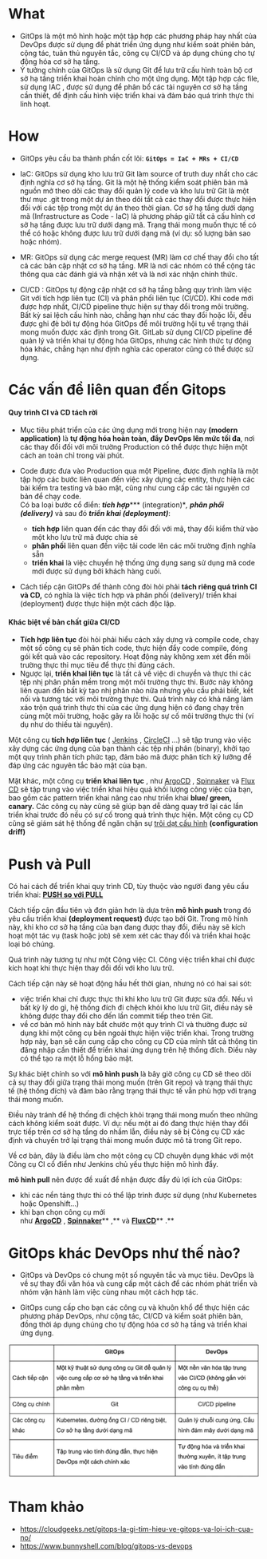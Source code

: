 # What
- GitOps là một mô hình hoặc một tập hợp các phương pháp hay nhất của DevOps được sử dụng để phát triển ứng dụng như kiểm soát phiên bản, cộng tác, tuân thủ nguyên tắc, công cụ CI/CD và áp dụng chúng cho tự động hóa cơ sở hạ tầng. 
- Ý tưởng chính của GitOps là sử dụng Git để lưu trữ cấu hình toàn bộ cơ sở hạ tầng triển khai hoàn chỉnh cho một ứng dụng. Một tập hợp các file, sử dụng IAC , được sử dụng để phân bổ các tài nguyên cơ sở hạ tầng cần thiết, để định cấu hình việc triển khai và đảm bảo quá trình thực thi linh hoạt.

# How
- GitOps yêu cầu ba thành phần cốt lõi:
    **`GitOps = IaC + MRs + CI/CD`**
- IaC: GitOps sử dụng kho lưu trữ Git làm source of truth duy nhất cho các định nghĩa cơ sở hạ tầng. Git là một hệ thống kiểm soát phiên bản mã nguồn mở theo dõi các thay đổi quản lý code và kho lưu trữ Git là một thư mục .git trong một dự án theo dõi tất cả các thay đổi được thực hiện đối với các tệp trong một dự án theo thời gian. Cơ sở hạ tầng dưới dạng mã (Infrastructure as Code  - IaC) là phương pháp giữ tất cả cấu hình cơ sở hạ tầng được lưu trữ dưới dạng mã. Trạng thái mong muốn thực tế có thể có hoặc không được lưu trữ dưới dạng mã (ví dụ: số lượng bản sao hoặc nhóm).

- MR: GitOps sử dụng các merge request (MR) làm cơ chế thay đổi cho tất cả các bản cập nhật cơ sở hạ tầng. MR là nơi các nhóm có thể cộng tác thông qua các đánh giá và nhận xét và là nơi xác nhận chính thức.

- CI/CD : GitOps tự động cập nhật cơ sở hạ tầng bằng quy trình làm việc Git với tích hợp liên tục (CI) và phân phối liên tục (CI/CD). Khi code mới được hợp nhất, CI/CD pipeline thực hiện sự thay đổi trong môi trường. Bất kỳ sai lệch cấu hình nào, chẳng hạn như các thay đổi hoặc lỗi, đều được ghi đè bởi tự động hóa GitOps để môi trường hội tụ về trạng thái mong muốn được xác định trong Git. GitLab sử dụng CI/CD pipeline để quản lý và triển khai tự động hóa GitOps, nhưng các hình thức tự động hóa khác, chẳng hạn như định nghĩa các operator cũng có thể được sử dụng.

# Các vấn đề liên quan đến Gitops
#### Quy trình CI và CD tách rời 
- Mục tiêu phát triển của các ứng dụng mới trong hiện nay **(modern application)** là **tự động hóa hoàn toàn, đẩy DevOps lên mức tối đa**, nơi các thay đổi đối với môi trường Production có thể được thực hiện một cách an toàn chỉ trong vài phút.

- Code được đưa vào Production qua một Pipeline, được định nghĩa là một tập hợp các bước liên quan đến việc xây dựng các entity, thực hiện các bài kiểm tra testing và bảo mật, cũng như cung cấp các tài nguyên cơ bản để chạy code.\
Có ba loại bước cổ điển: ***tích hợp****** (integration)**, **phân phối (delivery)*** và sau đó ***triển khai* *(deployment)***:

    -   **tích hợp** liên quan đến các thay đổi đối với mã, thay đổi kiểm thử vào một kho lưu trữ mã được chia sẻ
    -   **phân phối** liên quan đến việc tải code lên các môi trường định nghĩa sẵn
    -   **triển khai** là việc chuyển hệ thống ứng dụng sang sử dụng mã code mới được sử dụng bởi khách hàng cuối.

- Cách tiếp cận GitOPs để thành công đòi hỏi phải **tách riêng quá trình CI và CD,** có nghĩa là việc tích hợp và phân phối (delivery)/ triển khai (deployment) được thực hiện một cách độc lập.

#### **Khác biệt về bản chất** giữa CI/CD

-   **Tích hợp liên tục** đòi hỏi phải hiểu cách xây dựng và compile code, chạy một số công cụ sẽ phân tích code, thực hiện đẩy code compile, đóng gói kết quả vào các repository. Hoạt động này không xem xét đến môi trường thực thi mục tiêu để thực thi đúng cách.
-   Ngược lại, **triển khai liên tục** là tất cả về việc di chuyển và thực thi các tệp nhị phân phần mềm trong một môi trường thực thi. Bước này không liên quan đến bất kỳ tạo nhị phân nào nữa nhưng yêu cầu phải biết, kết nối và tương tác với môi trường thực thi. Quá trình này có khả năng làm xáo trộn quá trình thực thi của các ứng dụng hiện có đang chạy trên cùng một môi trường, hoặc gây ra lỗi hoặc sự cố môi trường thực thi (ví dụ như do thiếu tài nguyên).

Một công cụ **tích hợp liên tục** ( [Jenkins](https://www.jenkins.io/) , [CircleCI](https://circleci.com/) ...) sẽ tập trung vào việc xây dựng các ứng dụng của bạn thành các tệp nhị phân (binary), khởi tạo một quy trình phân tích phức tạp, đảm bảo mã được phân tích kỹ lưỡng để đáp ứng các nguyên tắc bảo mật của bạn.

Mặt khác, một công cụ **triển khai liên tục** , như [ArgoCD](https://argoproj.github.io/argo-cd/) , [Spinnaker](https://spinnaker.io/) và [Flux CD](https://github.com/fluxcd/flux) sẽ tập trung vào việc triển khai hiệu quả khối lượng công việc của bạn, bao gồm các pattern triển khai nâng cao như triển khai **blue/ green, canary.** Các công cụ này cũng sẽ giúp bạn dễ dàng quay trở lại các lần triển khai trước đó nếu có sự cố trong quá trình thực hiện. Một công cụ CD cũng sẽ giám sát hệ thống để ngăn chặn sự [trôi dạt cấu hình](https://www.hashicorp.com/resources/how-can-i-prevent-configuration-drift/) **(configuration driff)**

# Push và Pull
Có hai cách để triển khai quy trình CD, tùy thuộc vào người đang yêu cầu triển khai: [**PUSH so với PULL**](https://thenewstack.io/push-vs-pull-in-gitops-is-there-really-a-difference/)

Cách tiếp cận đầu tiên và đơn giản hơn là dựa trên **mô hình push** trong đó yêu cầu triển khai **(deployment request)** được tạo bởi Git. Trong mô hình này, khi kho cơ sở hạ tầng của bạn đang được thay đổi, điều này sẽ kích hoạt một tác vụ (task hoặc job) sẽ xem xét các thay đổi và triển khai hoặc loại bỏ chúng.

Quá trình này tương tự như một Công việc CI. Công việc triển khai chỉ được kích hoạt khi thực hiện thay đổi đối với kho lưu trữ.

Cách tiếp cận này sẽ hoạt động hầu hết thời gian, nhưng nó có hai sai sót:

-   việc triển khai chỉ được thực thi khi kho lưu trữ Git được sửa đổi. Nếu vì bất kỳ lý do gì, hệ thống đích đi chệch khỏi kho lưu trữ Git, điều này sẽ không được thay đổi cho đến lần commit tiếp theo trên Git.
-   về cơ bản mô hình này bắt chước một quy trình CI và thường được sử dụng khi một công cụ bên ngoài thực hiện việc triển khai. Trong trường hợp này, bạn sẽ cần cung cấp cho công cụ CD của mình tất cả thông tin đăng nhập cần thiết để triển khai ứng dụng trên hệ thống đích. Điều này có thể tạo ra một lỗ hổng bảo mật.

Sự khác biệt chính so với **mô hình push** là bây giờ công cụ CD sẽ theo dõi cả sự thay đổi giữa trạng thái mong muốn (trên Git repo) và trạng thái thực tế (hệ thống đích) và đảm bảo rằng trạng thái thực tế vẫn phù hợp với trạng thái mong muốn.

Điều này tránh để hệ thống đi chệch khỏi trạng thái mong muốn theo những cách không kiểm soát được. Ví dụ: nếu một ai đó đang thực hiện thay đổi trực tiếp trên cơ sở hạ tầng do nhầm lẫn, điều này sẽ bị Công cụ CD xác định và chuyển trở lại trạng thái mong muốn được mô tả trong Git repo.

Về cơ bản, đây là điều làm cho một công cụ CD chuyên dụng khác với một Công cụ CI cổ điển như Jenkins chủ yếu thực hiện mô hình đẩy.

**mô hình pull** nên được đề xuất để nhận được đầy đủ lợi ích của GitOps:

-   khi các nền tảng thực thi có thể lập trình được sử dụng (như Kubernetes hoặc Openshift...)
-   khi bạn chọn công cụ mới như [**ArgoCD**](https://argoproj.github.io/argo-cd/) , [**Spinnaker**](https://spinnaker.io/)** ,** và [**FluxCD**](https://github.com/fluxcd/flux)** .**

# GitOps khác DevOps như thế nào?
- GitOps và DevOps có chung một số nguyên tắc và mục tiêu. DevOps là về sự thay đổi văn hóa và cung cấp một cách để các nhóm phát triển và nhóm vận hành làm việc cùng nhau một cách hợp tác.

- GitOps cung cấp cho bạn các công cụ và khuôn khổ để thực hiện các phương pháp DevOps, như cộng tác, CI/CD và kiểm soát phiên bản, đồng thời áp dụng chúng cho tự động hóa cơ sở hạ tầng và triển khai ứng dụng. 

![alt](../images/devops_vs_gitops.png)

# Tham khảo
- https://cloudgeeks.net/gitops-la-gi-tim-hieu-ve-gitops-va-loi-ich-cua-no/
- https://www.bunnyshell.com/blog/gitops-vs-devops
